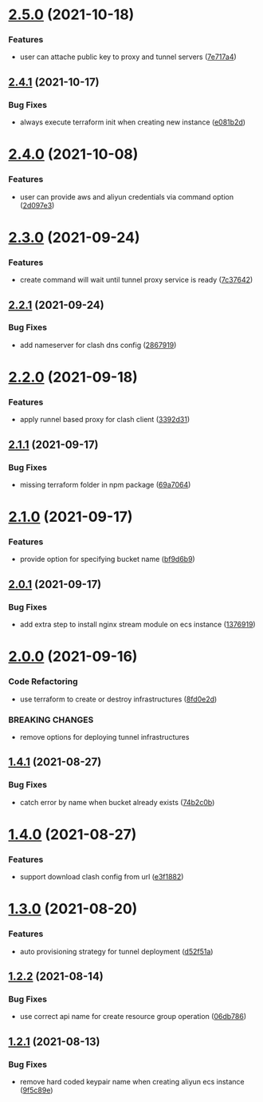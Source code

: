 # [2.5.0](https://github.com/zhifanz/fanqiang/compare/v2.4.1...v2.5.0) (2021-10-18)


### Features

* user can attache public key to proxy and tunnel servers ([7e717a4](https://github.com/zhifanz/fanqiang/commit/7e717a4a0d2f00e3647fcd2e933a7de548d8179f))

## [2.4.1](https://github.com/zhifanz/fanqiang/compare/v2.4.0...v2.4.1) (2021-10-17)


### Bug Fixes

* always execute terraform init when creating new instance ([e081b2d](https://github.com/zhifanz/fanqiang/commit/e081b2d64d724bfeac9cadfce72c9e7e1ce5b066))

# [2.4.0](https://github.com/zhifanz/fanqiang/compare/v2.3.0...v2.4.0) (2021-10-08)


### Features

* user can provide aws and aliyun credentials via command option ([2d097e3](https://github.com/zhifanz/fanqiang/commit/2d097e32c9afc588629d050cc7d3d9f81a830925))

# [2.3.0](https://github.com/zhifanz/fanqiang/compare/v2.2.1...v2.3.0) (2021-09-24)


### Features

* create command will wait until tunnel proxy service is ready ([7c37642](https://github.com/zhifanz/fanqiang/commit/7c376429e34a2a929d5abd6a6531143426cdcf16))

## [2.2.1](https://github.com/zhifanz/fanqiang/compare/v2.2.0...v2.2.1) (2021-09-24)


### Bug Fixes

* add nameserver for clash dns config ([2867919](https://github.com/zhifanz/fanqiang/commit/2867919f6fb171380b24b53528cfcc31dde7acd8))

# [2.2.0](https://github.com/zhifanz/fanqiang/compare/v2.1.1...v2.2.0) (2021-09-18)


### Features

* apply runnel based proxy for clash client ([3392d31](https://github.com/zhifanz/fanqiang/commit/3392d31254150b295fc74677a752621dac145292))

## [2.1.1](https://github.com/zhifanz/fanqiang/compare/v2.1.0...v2.1.1) (2021-09-17)


### Bug Fixes

* missing terraform folder in npm package ([69a7064](https://github.com/zhifanz/fanqiang/commit/69a706497b82e9199fb8e8c16a2eb7a85b83942c))

# [2.1.0](https://github.com/zhifanz/fanqiang/compare/v2.0.1...v2.1.0) (2021-09-17)


### Features

* provide option for specifying bucket name ([bf9d6b9](https://github.com/zhifanz/fanqiang/commit/bf9d6b942444c9c259bf62788d37c75f5c8de32c))

## [2.0.1](https://github.com/zhifanz/fanqiang/compare/v2.0.0...v2.0.1) (2021-09-17)


### Bug Fixes

* add extra step to install nginx stream module on ecs instance ([1376919](https://github.com/zhifanz/fanqiang/commit/1376919aab17239d5565fa3407d20124171ce175))

# [2.0.0](https://github.com/zhifanz/fanqiang/compare/v1.4.1...v2.0.0) (2021-09-16)


### Code Refactoring

* use terraform to create or destroy infrastructures ([8fd0e2d](https://github.com/zhifanz/fanqiang/commit/8fd0e2d0ace10a2c761e2d489677990458a1c4e0))


### BREAKING CHANGES

* remove options for deploying tunnel infrastructures

## [1.4.1](https://github.com/zhifanz/fanqiang/compare/v1.4.0...v1.4.1) (2021-08-27)


### Bug Fixes

* catch error by name when bucket already exists ([74b2c0b](https://github.com/zhifanz/fanqiang/commit/74b2c0b64514655b38a9252408e5284a19a18c4e))

# [1.4.0](https://github.com/zhifanz/fanqiang/compare/v1.3.0...v1.4.0) (2021-08-27)


### Features

* support download clash config from url ([e3f1882](https://github.com/zhifanz/fanqiang/commit/e3f18823963404cefb6be79e7ff0613ebcd2911d))

# [1.3.0](https://github.com/zhifanz/fanqiang/compare/v1.2.2...v1.3.0) (2021-08-20)


### Features

* auto provisioning strategy for tunnel deployment ([d52f51a](https://github.com/zhifanz/fanqiang/commit/d52f51a21f5108ef19c28524a63db37e03bf08a2))

## [1.2.2](https://github.com/zhifanz/fanqiang/compare/v1.2.1...v1.2.2) (2021-08-14)


### Bug Fixes

* use correct api name for create resource group operation ([06db786](https://github.com/zhifanz/fanqiang/commit/06db786035ca9c11bde4a331c73e5d35d934cef7))

## [1.2.1](https://github.com/zhifanz/fanqiang/compare/v1.2.0...v1.2.1) (2021-08-13)


### Bug Fixes

* remove hard coded keypair name when creating aliyun ecs instance ([9f5c89e](https://github.com/zhifanz/fanqiang/commit/9f5c89eb86e66be0b5eb23ed906b514a4be98661))
